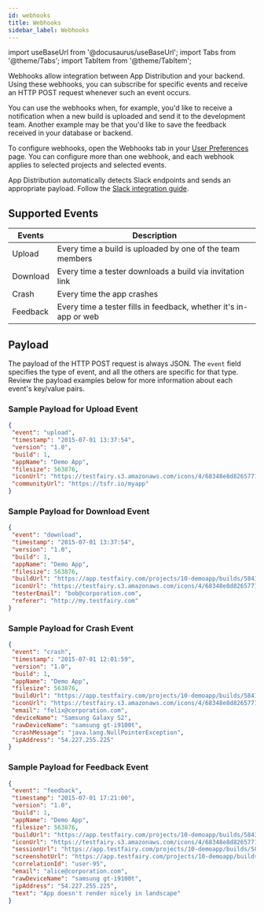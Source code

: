 ```yaml
---
id: webhooks
title: Webhooks
sidebar_label: Webhooks
---
```


import useBaseUrl from '@docusaurus/useBaseUrl';
import Tabs from '@theme/Tabs';
import TabItem from '@theme/TabItem';

Webhooks allow integration between App Distribution and your backend. Using these webhooks, you can subscribe for specific events and receive an HTTP POST request whenever such an event occurs.

You can use the webhooks when, for example, you'd like to receive a notification when a new build is uploaded and send it to the development team. Another example may be that you'd like to save the feedback received in your database or backend.

To configure webhooks, open the Webhooks tab in your [User Preferences](https://app.testfairy.com/settings/) page. You can configure more than one webhook, and each webhook applies to selected projects and selected events.

App Distribution automatically detects Slack endpoints and sends an appropriate payload. Follow the [Slack integration guide](/testfairy/integrations/slack).

## Supported Events

| Events   | Description                                                       |
| -------- | ----------------------------------------------------------------- |
| Upload   | Every time a build is uploaded by one of the team members         |
| Download | Every time a tester downloads a build via invitation link         |
| Crash    | Every time the app crashes                                        |
| Feedback | Every time a tester fills in feedback, whether it's in-app or web |

## Payload

The payload of the HTTP POST request is always JSON. The `event` field specifies the type of event, and all the others are specific for that type. Review the payload examples below for more information about each event's key/value pairs.

### Sample Payload for Upload Event

```json title='Sample Payload for Upload Event'
{
 "event": "upload",
 "timestamp": "2015-07-01 13:37:54",
 "version": "1.0",
 "build": 1,
 "appName": "Demo App",
 "filesize": 563876,
 "iconUrl": "https://testfairy.s3.amazonaws.com/icons/4/68348e8d8265771d64636e2d57bb9a672f812e1a.png",
 "communityUrl": "https://tsfr.io/myapp"
}
```

### Sample Payload for Download Event

```json title='Sample Payload for Download Event'
{
 "event": "download",
 "timestamp": "2015-07-01 13:37:54",
 "version": "1.0",
 "build": 1,
 "appName": "Demo App",
 "filesize": 563876,
 "buildUrl": "https://app.testfairy.com/projects/10-demoapp/builds/584120",
 "iconUrl": "https://testfairy.s3.amazonaws.com/icons/4/68348e8d8265771d64636e2d57bb9a672f812e1a.png",
 "testerEmail": "bob@corporation.com",
 "referer": "http://my.testfairy.com"
}
```

### Sample Payload for Crash Event

```json title='Sample Payload for Crash Event'
{
 "event": "crash",
 "timestamp": "2015-07-01 12:01:59",
 "version": "1.0",
 "build": 1,
 "appName": "Demo App",
 "filesize": 563876,
 "buildUrl": "https://app.testfairy.com/projects/10-demoapp/builds/584120",
 "iconUrl": "https://testfairy.s3.amazonaws.com/icons/4/68348e8d8265771d64636e2d57bb9a672f812e1a.png",
 "email": "felix@corporation.com",
 "deviceName": "Samsung Galaxy S2",
 "rawDeviceName": "samsung gt-i9100t",
 "crashMessage": "java.lang.NullPointerException",
 "ipAddress": "54.227.255.225"
}
```

### Sample Payload for Feedback Event

```json title='Sample Payload for Feedback Event'
{
 "event": "feedback",
 "timestamp": "2015-07-01 17:21:00",
 "version": "1.0",
 "build": 1,
 "appName": "Demo App",
 "filesize": 563876,
 "buildUrl": "https://app.testfairy.com/projects/10-demoapp/builds/584120",
 "iconUrl": "https://testfairy.s3.amazonaws.com/icons/4/68348e8d8265771d64636e2d57bb9a672f812e1a.png",
 "sessionUrl": "https://app.testfairy.com/projects/10-demoapp/builds/584120/sessions/1",
 "screenshotUrl": "https://app.testfairy.com/projects/10-demoapp/builds/584120/sessions/1/screenshots/d64636e2d57672f812e1a348e8.jpg",
 "correlationId": "user-95",
 "email": "alice@corporation.com",
 "rawDeviceName": "samsung gt-i9100t",
 "ipAddress": "54.227.255.225",
 "text": "App doesn't render nicely in landscape"
}
```
